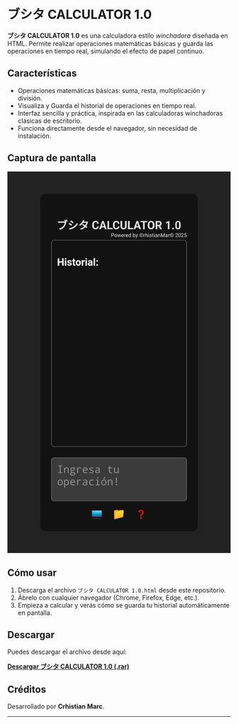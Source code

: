 # ブシタ CALCULATOR 1.0

**ブシタ CALCULATOR 1.0** es una calculadora estilo *winchadora* diseñada en HTML. Permite realizar operaciones matemáticas básicas y guarda las operaciones en tiempo real, simulando el efecto de papel continuo.

## Características

- Operaciones matemáticas básicas: suma, resta, multiplicación y división.
- Visualiza y Guarda el historial de operaciones en tiempo real.
- Interfaz sencilla y práctica, inspirada en las calculadoras winchadoras clásicas de escritorio.
- Funciona directamente desde el navegador, sin necesidad de instalación.

## Captura de pantalla

![ブシタ Calculator](screenshot.jpg)

## Cómo usar

1. Descarga el archivo `ブシタ CALCULATOR 1.0.html` desde este repositorio.
2. Ábrelo con cualquier navegador (Chrome, Firefox, Edge, etc.).
3. Empieza a calcular y verás cómo se guarda tu historial automáticamente en pantalla.

## Descargar

Puedes descargar el archivo desde aquí:

[**Descargar ブシタ CALCULATOR 1.0 (.rar)**](./%E3%83%96%E3%82%B7%E3%82%BF%20CALCULATOR%201.0.rar)

## Créditos

Desarrollado por **Crhistian Marc**.

---
